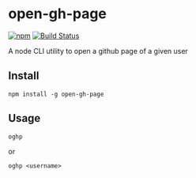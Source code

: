 # open-gh-page

[![npm](https://img.shields.io/npm/v/open-gh-page.svg)]()
[![Build Status](https://travis-ci.org/zillding/open-gh-page.svg?branch=master)](https://travis-ci.org/zillding/open-gh-page)

A node CLI utility to open a github page of a given user

## Install

`npm install -g open-gh-page`

## Usage

`oghp`

or

`oghp <username>`
